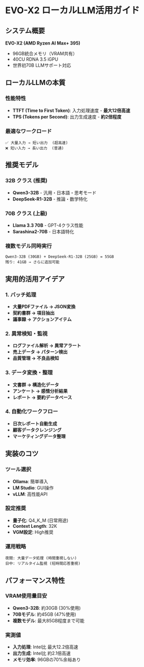 # EVO-X2 ローカルLLM活用ガイド

## システム概要

**EVO-X2 (AMD Ryzen AI Max+ 395)**
- 96GB統合メモリ（VRAM共有）
- 40CU RDNA 3.5 iGPU
- 世界初70B LLMサポート対応

## ローカルLLMの本質

### 性能特性
- **TTFT (Time to First Token)**: 入力処理速度 - **最大12倍高速**
- **TPS (Tokens per Second)**: 出力生成速度 - **約2倍程度**

### 最適なワークロード
```
✅ 大量入力 → 短い出力  (超高速)
❌ 短い入力 → 長い出力  (普通)
```

## 推奨モデル

### 32B クラス (推奨)
- **Qwen3-32B** - 汎用・日本語・思考モード
- **DeepSeek-R1-32B** - 推論・数学特化

### 70B クラス (上級)
- **Llama 3.3 70B** - GPT-4クラス性能
- **Sarashina2-70B** - 日本語特化

### 複数モデル同時実行
```
Qwen3-32B (30GB) + DeepSeek-R1-32B (25GB) = 55GB
残り: 41GB → さらに追加可能
```

## 実用的活用アイデア

### 1. バッチ処理
- **大量PDFファイル → JSON変換**
- **契約書群 → 項目抽出**
- **議事録 → アクションアイテム**

### 2. 異常検知・監視
- **ログファイル解析 → 異常アラート**
- **売上データ → パターン検出**
- **品質管理 → 不良品検知**

### 3. データ変換・整理
- **文書群 → 構造化データ**
- **アンケート → 感情分析結果**
- **レポート → 要約データベース**

### 4. 自動化ワークフロー
- **日次レポート自動生成**
- **顧客データクレンジング**
- **マーケティングデータ整理**

## 実装のコツ

### ツール選択
- **Ollama**: 簡単導入
- **LM Studio**: GUI操作
- **vLLM**: 高性能API

### 設定推奨
- **量子化**: Q4_K_M (日常用途)
- **Context Length**: 32K
- **VGM設定**: High推奨

### 運用戦略
```
夜間: 大量データ処理 (時間重視しない)
日中: リアルタイム監視 (短時間応答重視)
```

## パフォーマンス特性

### VRAM使用量目安
- **Qwen3-32B**: 約30GB (30%使用)
- **70Bモデル**: 約45GB (47%使用)
- **複数モデル**: 最大85GB程度まで可能

### 実測値
- **入力処理**: Intel比 最大12.2倍高速
- **出力生成**: Intel比 約2.1倍高速
- **メモリ効率**: 96GBの70%余裕あり